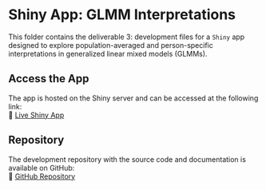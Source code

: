 # Shiny App: GLMM Interpretations

This folder contains the deliverable 3: development files for a `Shiny` app designed to explore population-averaged and person-specific interpretations in generalized linear mixed models (GLMMs).

## Access the App
The app is hosted on the Shiny server and can be accessed at the following link:  
🔗 [Live Shiny App](https://wardeiling.shinyapps.io/GLMM_population-averaged-and-person-specific-interpretations/)

## Repository
The development repository with the source code and documentation is available on GitHub:  
🔗 [GitHub Repository](https://github.com/wardeiling/Rshiny_GLMM_interpretations)
